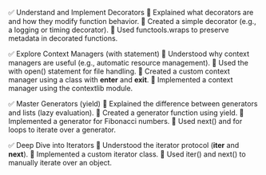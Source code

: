 ✅ Understand and Implement Decorators
🔲 Explained what decorators are and how they modify function behavior.
🔲 Created a simple decorator (e.g., a logging or timing decorator).
🔲 Used functools.wraps to preserve metadata in decorated functions.

✅ Explore Context Managers (with statement)
🔲 Understood why context managers are useful (e.g., automatic resource management).
🔲 Used the with open() statement for file handling.
🔲 Created a custom context manager using a class with __enter__ and __exit__.
🔲 Implemented a context manager using the contextlib module.

✅ Master Generators (yield)
🔲 Explained the difference between generators and lists (lazy evaluation).
🔲 Created a generator function using yield.
🔲 Implemented a generator for Fibonacci numbers.
🔲 Used next() and for loops to iterate over a generator.

✅ Deep Dive into Iterators
🔲 Understood the iterator protocol (__iter__ and __next__).
🔲 Implemented a custom iterator class.
🔲 Used iter() and next() to manually iterate over an object.